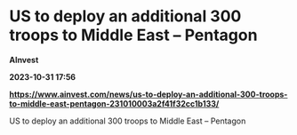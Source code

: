 # US to deploy an additional 300 troops to Middle East – Pentagon
**AInvest**

**2023-10-31 17:56**

**https://www.ainvest.com/news/us-to-deploy-an-additional-300-troops-to-middle-east-pentagon-231010003a2f41f32cc1b133/**

US to deploy an additional 300 troops to Middle East – Pentagon
